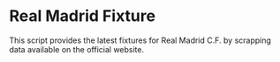 # Real Madrid Fixture
This script provides the latest fixtures for Real Madrid C.F. by scrapping data available on the official website. 